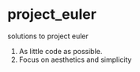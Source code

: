 # project_euler
solutions to project euler

1. As little code as possible. 
2. Focus on aesthetics and simplicity
